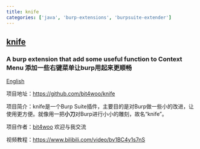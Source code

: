 ```yaml
---
title: knife
categories: ['java', 'burp-extensions', 'burpsuite-extender']
---
```

## [knife](https://github.com/bit4woo/knife)

### A burp extension that add some useful function to  Context Menu 添加一些右键菜单让burp用起来更顺畅


[English](https://github.com/bit4woo/knife/blob/master/README-en.md)

项目地址：https://github.com/bit4woo/knife

项目简介：knife是一个Burp Suite插件，主要目的是对Burp做一些小的改进，让使用更方便。就像用一把**小刀**对Burp进行小小的雕刻，故名“knife”。

项目作者：[bit4woo](https://github.com/bit4woo) 欢迎与我交流

视频教程：https://www.bilibili.com/video/bv1BC4y1s7nS
